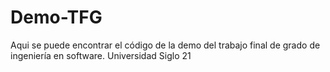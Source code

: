 # Demo-TFG
Aqui se puede encontrar el código de la demo del trabajo final de grado de ingeniería en software. Universidad Siglo 21

